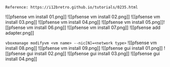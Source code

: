 ```ad-note
Reference: https://i12bretro.github.io/tutorials/0235.html
```

![[pfsense vm install 01.png]]
![[pfsense vm install 02.png]]
![[pfsense vm install 03.png]]
![[pfsense vm install 04.png]]
![[pfsense vm install 05.png]]![[pfsense vm install 06.png]]
![[pfsense vm install 07.png]]
![[pfsense add adapter.png]]

`vboxmanage modifyvm <vm name> --nic[N]=<network type>`
![[pfsense vm install 08.png]]
![[pfsense vm install 09.png]]
![[pfsense gui install 01.png]]
![[pfsense gui install 02.png]]
![[pfsense gui install 03.png]]
![[pfsense gui install 04.png]]
